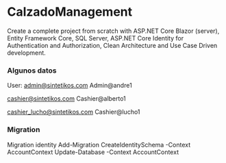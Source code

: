 # CalzadoManagement
Create a complete project from scratch with ASP.NET Core Blazor (server), Entity Framework Core, SQL Server, ASP.NET Core Identity for Authentication and Authorization, Clean Architecture and Use Case Driven development.


### Algunos datos
User:
admin@sintetikos.com
Admin@andre1

cashier@sintetikos.com
Cashier@alberto1

cashier_lucho@sintetikos.com
Cashier@lucho1

### Migration
Migration identity
Add-Migration CreateIdentitySchema -Context AccountContext
Update-Database -Context AccountContext
